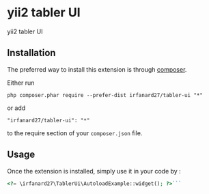 yii2 tabler UI
==============
yii2 tabler UI

Installation
------------

The preferred way to install this extension is through [composer](http://getcomposer.org/download/).

Either run

```
php composer.phar require --prefer-dist irfanard27/tabler-ui "*"
```

or add

```
"irfanard27/tabler-ui": "*"
```

to the require section of your `composer.json` file.


Usage
-----

Once the extension is installed, simply use it in your code by  :

```php
<?= \irfanard27\TablerUi\AutoloadExample::widget(); ?>```